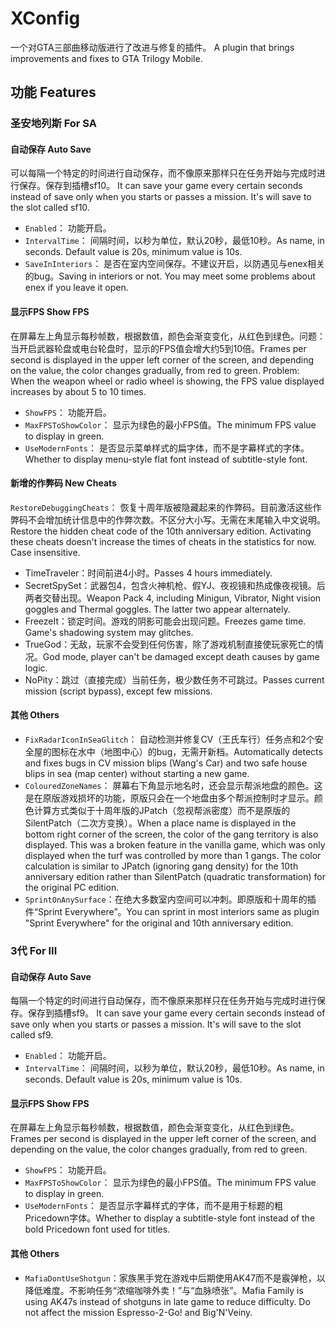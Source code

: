 # XConfig
一个对GTA三部曲移动版进行了改进与修复的插件。
A plugin that brings improvements and fixes to GTA Trilogy Mobile.

## 功能 Features

### 圣安地列斯 For SA

#### 自动保存 Auto Save
可以每隔一个特定的时间进行自动保存，而不像原来那样只在任务开始与完成时进行保存。保存到插槽sf10。
It can save your game every certain seconds instead of save only when you starts or passes a mission. It's will save to the slot called sf10.

- `Enabled`： 功能开启。
- `IntervalTime`： 间隔时间，以秒为单位，默认20秒，最低10秒。As name, in seconds. Default value is 20s, minimum value is 10s.
- `SaveInInteriors`： 是否在室内空间保存。不建议开启，以防遇见与enex相关的bug。Saving in interiors or not. You may meet some problems about enex if you leave it open.

#### 显示FPS Show FPS
在屏幕左上角显示每秒帧数，根据数值，颜色会渐变变化，从红色到绿色。问题：当开启武器轮盘或电台轮盘时，显示的FPS值会增大约5到10倍。Frames per second is displayed in the upper left corner of the screen, and depending on the value, the color changes gradually, from red to green. Problem: When the weapon wheel or radio wheel is showing, the FPS value displayed increases by about 5 to 10 times.

- `ShowFPS`： 功能开启。
- `MaxFPSToShowColor`： 显示为绿色的最小FPS值。The minimum FPS value to display in green.
- `UseModernFonts`： 是否显示菜单样式的扁字体，而不是字幕样式的字体。Whether to display menu-style flat font instead of subtitle-style font.

#### 新增的作弊码 New Cheats
`RestoreDebuggingCheats`： 恢复十周年版被隐藏起来的作弊码。目前激活这些作弊码不会增加统计信息中的作弊次数。不区分大小写。无需在末尾输入中文说明。Restore the hidden cheat code of the 10th anniversary edition. Activating these cheats doesn't increase the times of cheats in the statistics for now. Case insensitive.

- TimeTraveler：时间前进4小时。Passes 4 hours immediately.
- SecretSpySet：武器包4，包含火神机枪、假YJ、夜视镜和热成像夜视镜。后两者交替出现。Weapon Pack 4, including Minigun, Vibrator, Night vision goggles and Thermal goggles. The latter two appear alternately.
- FreezeIt：锁定时间。游戏的阴影可能会出现问题。Freezes game time. Game's shadowing system may glitches.
- TrueGod：无敌，玩家不会受到任何伤害，除了游戏机制直接使玩家死亡的情况。God mode, player can't be damaged except death causes by game logic.
- NoPity：跳过（直接完成）当前任务，极少数任务不可跳过。Passes current mission (script bypass), except few missions.

#### 其他 Others
- `FixRadarIconInSeaGlitch`： 自动检测并修复CV（王氏车行）任务点和2个安全屋的图标在水中（地图中心）的bug，无需开新档。Automatically detects and fixes bugs in CV mission blips (Wang's Car) and two safe house blips in sea (map center) without starting a new game.
- `ColouredZoneNames`： 屏幕右下角显示地名时，还会显示帮派地盘的颜色。这是在原版游戏损坏的功能，原版只会在一个地盘由多个帮派控制时才显示。颜色计算方式类似于十周年版的JPatch（忽视帮派密度）而不是原版的SilentPatch（二次方变换）。When a place name is displayed in the bottom right corner of the screen, the color of the gang territory is also displayed. This was a broken feature in the vanilla game, which was only displayed when the turf was controlled by more than 1 gangs. The color calculation is similar to JPatch (ignoring gang density) for the 10th anniversary edition rather than SilentPatch (quadratic transformation) for the original PC edition.
- `SprintOnAnySurface`：在绝大多数室内空间可以冲刺。即原版和十周年的插件“Sprint Everywhere”。You can sprint in most interiors same as plugin "Sprint Everywhere" for the original and 10th anniversary edition.

### 3代 For III
#### 自动保存 Auto Save
每隔一个特定的时间进行自动保存，而不像原来那样只在任务开始与完成时进行保存。保存到插槽sf9。
It can save your game every certain seconds instead of save only when you starts or passes a mission. It's will save to the slot called sf9.

- `Enabled`： 功能开启。
- `IntervalTime`： 间隔时间，以秒为单位，默认20秒，最低10秒。As name, in seconds. Default value is 20s, minimum value is 10s.

#### 显示FPS Show FPS
在屏幕左上角显示每秒帧数，根据数值，颜色会渐变变化，从红色到绿色。Frames per second is displayed in the upper left corner of the screen, and depending on the value, the color changes gradually, from red to green.

- `ShowFPS`： 功能开启。
- `MaxFPSToShowColor`： 显示为绿色的最小FPS值。The minimum FPS value to display in green.
- `UseModernFonts`： 是否显示字幕样式的字体，而不是用于标题的粗Pricedown字体。Whether to display a subtitle-style font instead of the bold Pricedown font used for titles.

#### 其他 Others
- `MafiaDontUseShotgun`：家族黑手党在游戏中后期使用AK47而不是霰弹枪，以降低难度。不影响任务“浓缩咖啡外卖！”与“血脉喷张”。Mafia Family is using AK47s instead of shotguns in late game to reduce difficulty. Do not affect the mission Espresso-2-Go! and Big'N'Veiny.
